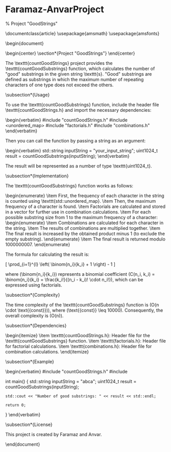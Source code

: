 # Faramaz-AnvarProject

% Project "GoodStrings"

\documentclass{article}
\usepackage{amsmath}
\usepackage{amsfonts}

\begin{document}

\begin{center}
  \section*{Project "GoodStrings"}
\end{center}

The \texttt{countGoodStrings} project provides the \texttt{countGoodSubstrings} function, which calculates the number of "good" substrings in the given string \texttt{s}. "Good" substrings are defined as substrings in which the maximum number of repeating characters of one type does not exceed the others.

\subsection*{Usage}

To use the \texttt{countGoodSubstrings} function, include the header file \texttt{countGoodStrings.h} and import the necessary dependencies:

\begin{verbatim}
#include "countGoodStrings.h"
#include <unordered_map>
#include "factorials.h"
#include "combinations.h"
\end{verbatim}

Then you can call the function by passing a string as an argument:

\begin{verbatim}
std::string inputString = "your_input_string";
uint1024_t result = countGoodSubstrings(inputString);
\end{verbatim}

The result will be represented as a number of type \texttt{uint1024\_t}.

\subsection*{Implementation}

The \texttt{countGoodSubstrings} function works as follows:

\begin{enumerate}
  \item First, the frequency of each character in the string is counted using \texttt{std::unordered\_map}.
  \item Then, the maximum frequency of a character is found.
  \item Factorials are calculated and stored in a vector for further use in combination calculations.
  \item For each possible substring size from 1 to the maximum frequency of a character:
    \begin{enumerate}
      \item Combinations are calculated for each character in the string.
      \item The results of combinations are multiplied together.
      \item The final result is increased by the obtained product minus 1 (to exclude the empty substring).
    \end{enumerate}
  \item The final result is returned modulo 1000000007.
\end{enumerate}

The formula for calculating the result is:

\[
\prod_{i=1}^{l} \left( \binom{n_i}{k_i} + 1 \right) - 1
\]

where \(\binom{n_i}{k_i}\) represents a binomial coefficient \(C(n_i, k_i) = \binom{n_i}{k_i} = \frac{k_i!}{(n_i - k_i)! \cdot n_i!}\), which can be expressed using factorials.

\subsection*{Complexity}

The time complexity of the \texttt{countGoodSubstrings} function is \(O(n \cdot \text{{const}})\), where \(\text{{const}} \leq 10000\). Consequently, the overall complexity is \(O(n)\).

\subsection*{Dependencies}

\begin{itemize}
  \item \texttt{countGoodStrings.h}: Header file for the \texttt{countGoodSubstrings} function.
  \item \texttt{factorials.h}: Header file for factorial calculations.
  \item \texttt{combinations.h}: Header file for combination calculations.
\end{itemize}

\subsection*{Example}

\begin{verbatim}
#include "countGoodStrings.h"
#include <iostream>

int main() {
    std::string inputString = "abca";
    uint1024_t result = countGoodSubstrings(inputString);

    std::cout << "Number of good substrings: " << result << std::endl;

    return 0;
}
\end{verbatim}

\subsection*{License}

This project is created by Faramaz and Anvar.

\end{document}

